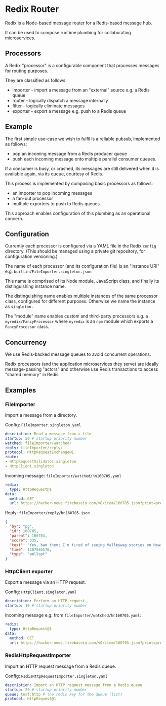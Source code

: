 
# Redix Router

Redix is a Node-based message router for a Redis-based message hub.

It can be used to compose runtime plumbing for collaborating microservices.


## Processors

A Redix "processor" is a configurable component that processes messages for routing purposes.

They are classified as follows:
- importer - import a message from an "external" source e.g. a Redis queue
- router - logically dispatch a message internally
- filter - logically eliminate messages
- exporter - export a message e.g. push to a Redis queue


## Example  

The first simple use-case we wish to fulfil is a reliable pubsub, implemented as follows:
- pop an incoming message from a Redis producer queue
- push each incoming message onto multiple parallel consumer queues.

If a consumer is busy, or crashed, its messages are still delivered when it is available again, via its queue, courtesy of Redis.

This process is implemented by composing basic processors as follows:
- an importer to pop incoming messages
- a fan-out processor
- multiple exporters to push to Redis queues

This approach enables configuration of this plumbing as an operational concern.


## Configuration

Currently each processor is configured via a YAML file in the Redix `config` directory. (This should be managed using a private git repository, for configuration versioning.)

The name of each processor (and its configuration file) is an "instance URI" e.g. `builtin/FileImporter.singleton.json`

This name is comprised of its Node module, JavaScript class, and finally its distinguishing instance name.

The distinguishing name enables multiple instances of the same processor class, configured for different purposes. Otherwise we name the instance as `singleton.`

The "module" name enables custom and third-party processors e.g. a `myredix/FancyProcessor` where `myredix` is an `npm` module which exports a `FancyProcessor` class.


## Concurrency

We use Redis-backed message queues to avoid concurrent operations.

Redix processors (and the application microservices they serve) are ideally message-passing "actors" and otherwise use Redis transactions to access "shared memory" in Redis.


## Examples

### FileImporter

Import a message from a directory.

Config: `FileImporter.singleton.yaml`
```yaml
description: Read a message from a file
startup: 50 # startup priority number
watched: fileImporter/watched/
reply: fileImporter/reply/
protocol: HttpRequestExchange@1
route:
- HttpRequestValidator.singleton
- HttpClient.singleton
```

Incoming message: `fileImporter/watched/hn160705.yaml`
```yaml
redix:
  type: HttpRequest@1
data:
  method: GET
  url: https://hacker-news.firebaseio.com/v0/item/160705.json?print=pretty
```

Reply: `fileImporter/reply/hn160705.json`
```json
{
  "by": "pg",
  "id": 160705,
  "parent": 160704,
  "score": 335,
  "text": "Yes, ban them; I'm tired of seeing Valleywag stories on News.YC.",
  "time": 1207886576,
  "type": "pollopt"
}
```

### HttpClient exporter

Export a message via an HTTP request.

Config: `HttpClient.singleton.yaml`
```yaml
description: Perform an HTTP request
startup: 10 # startup priority number
```

Incoming message e.g. from `fileImporter/watched/hn160705.yaml:`
```yaml
redix:
  type: HttpRequest@1
data:
  method: GET
  url: https://hacker-news.firebaseio.com/v0/item/160705.json?print=pretty
```

### RedisHttpRequestImporter

Import an HTTP request message from a Redis queue.

Config: `RedisHttpRequestImporter.singleton.yaml`
```yaml
description: Import an HTTP request message from a Redis queue
startup: 20 # startup priority number
queue: test:http # the redis key for the queue (list)
protocol: HttpRequest@1
```
